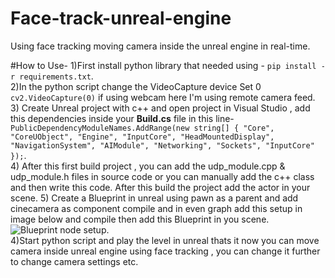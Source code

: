 # Face-track-unreal-engine
Using face tracking moving camera inside the unreal engine in real-time.

#How to Use-
1)First install python library that needed using - ``` pip install -r requirements.txt ```.  
2)In the python script change the VideoCapture device Set 0 ```cv2.VideoCapture(0)``` if using webcam here I'm using remote camera feed.  
3) Create Unreal project with c++ and open project in Visual Studio , add this dependencies inside your **Build.cs** file in this line- 
``` PublicDependencyModuleNames.AddRange(new string[] { "Core", "CoreUObject", "Engine", "InputCore", "HeadMountedDisplay", "NavigationSystem", "AIModule", "Networking", "Sockets", "InputCore" }); ```.  
4) After this first build project , you can add the udp_module.cpp & udp_module.h files in source code or you can manually add the c++ class and then write this code. After this build the project add the actor in your scene.
5) Create a Blueprint in unreal using pawn as a parent and add cinecamera as component compile and in even graph add this setup in image below and compile then add this Blueprint in you scene.  
![Blueprint node setup](Screenshot.png).  
4)Start python script and play the level in unreal thats it now you can move camera inside unreal engine using face tracking , you can change it further to change camera settings etc.  
